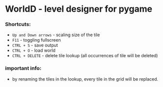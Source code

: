 # WorldD - level designer for pygame
### Shortcuts:
- `Up and Down arrows` - scaling size of the tile
- `F11` - toggling fullscreen
- `CTRL + S` - save output
- `CTRL + O` - load world
- `CTRL + DELETE` - delete tile lookup (all occurrences of tile will be deleted)

### important info:
- by renaming the tiles in the lookup, every tile in the grid will be replaced.